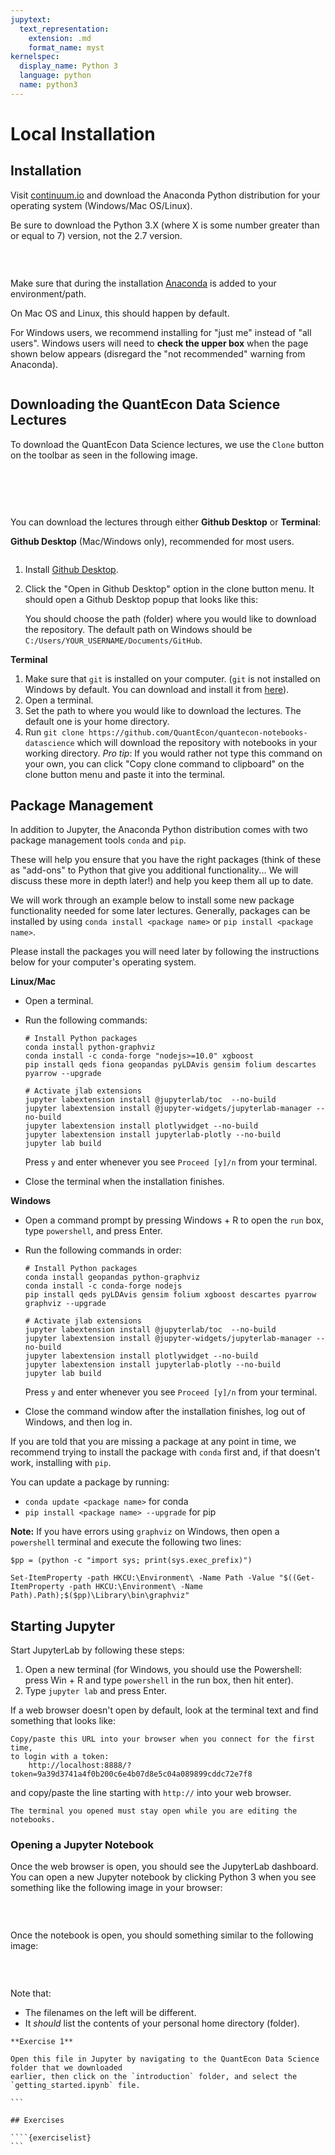 ```yaml
---
jupytext:
  text_representation:
    extension: .md
    format_name: myst
kernelspec:
  display_name: Python 3
  language: python
  name: python3
---
```


# Local Installation

## Installation

Visit [continuum.io](https://www.anaconda.com/download) and download the
Anaconda Python distribution for your operating system (Windows/Mac OS/Linux).

Be sure to download the Python 3.X (where X is some number greater than or equal to 7) version, not
the 2.7 version.

```{figure} https://datascience.quantecon.org/assets/_static/introduction_files/install_python.png

```

<br>

Make sure that during the installation [Anaconda](https://www.anaconda.com/distribution/)
is added to your environment/path.

On Mac OS and Linux, this should happen by default.

For Windows users, we recommend installing for "just me" instead of "all users". Windows users will need to **check the upper box** when the page shown below appears (disregard the "not recommended" warning from Anaconda).

```{figure} https://datascience.quantecon.org/assets/_static/introduction_files/install_python_path.png

```

## Downloading the QuantEcon Data Science Lectures

To download the QuantEcon Data Science lectures, we use the `Clone` button on the toolbar
as seen in the following image.

<br>

```{figure} https://datascience.quantecon.org/assets/_static/introduction_files/clone_button.png

```

<br>

You can download the lectures through either **Github Desktop** or **Terminal**:

**Github Desktop** (Mac/Windows only), recommended for most users.

```{figure} https://datascience.quantecon.org/assets/_static/introduction_files/download_lectures_github_desktop.png

```

1. Install [Github Desktop](https://desktop.github.com/).
1. Click the "Open in Github Desktop" option in the clone button menu. It should open a Github
   Desktop popup that looks like this:
   
   You should choose the path (folder) where you would like to download the repository. The default path on
   Windows should be `C:/Users/YOUR_USERNAME/Documents/GitHub`.

**Terminal**

1. Make sure that `git` is installed on your computer. (`git` is not installed on Windows by default. You can download and install it from [here](https://git-scm.com/download/win)).
1. Open a terminal.
1. Set the path to where you would like to download the lectures. The default one is your home directory.
1. Run `git clone https://github.com/QuantEcon/quantecon-notebooks-datascience` which will
   download the repository with notebooks in your working directory. *Pro tip*: If you would rather
   not type this command on your own, you can click "Copy clone command to clipboard" on the clone
   button menu and paste it into the terminal.

## Package Management

In addition to Jupyter, the Anaconda Python distribution comes with two package management tools `conda` and `pip`.

These will help you ensure that you have the right packages (think of these as "add-ons" to Python
that give you additional functionality... We will discuss these more in depth later!) and help you
keep them all up to date.

We will work through an example below to install some new package functionality needed for some
later lectures. Generally, packages can be installed by using `conda install <package name>` or
`pip install <package name>`.

Please install the packages you will need later by following the instructions below for your
computer's operating system.

**Linux/Mac**

- Open a terminal.
- Run the following commands:
  
  ```{code-block} bash
  # Install Python packages
  conda install python-graphviz
  conda install -c conda-forge "nodejs>=10.0" xgboost
  pip install qeds fiona geopandas pyLDAvis gensim folium descartes pyarrow --upgrade
  
  # Activate jlab extensions
  jupyter labextension install @jupyterlab/toc  --no-build
  jupyter labextension install @jupyter-widgets/jupyterlab-manager --no-build
  jupyter labextension install plotlywidget --no-build
  jupyter labextension install jupyterlab-plotly --no-build
  jupyter lab build
  ```
  Press `y` and enter whenever you see `Proceed [y]/n` from your terminal.
- Close the terminal when the installation finishes.

**Windows**

- Open a command prompt by pressing Windows + R to open the `run` box, type `powershell`, and press
  Enter.
- Run the following commands in order:
  
  ```{code-block} bash
  # Install Python packages
  conda install geopandas python-graphviz
  conda install -c conda-forge nodejs
  pip install qeds pyLDAvis gensim folium xgboost descartes pyarrow graphviz --upgrade
  
  # Activate jlab extensions
  jupyter labextension install @jupyterlab/toc  --no-build
  jupyter labextension install @jupyter-widgets/jupyterlab-manager --no-build
  jupyter labextension install plotlywidget --no-build
  jupyter labextension install jupyterlab-plotly --no-build
  jupyter lab build
  ```
  Press `y` and enter whenever you see `Proceed [y]/n` from your terminal.
- Close the command window after the installation finishes, log out of Windows, and then log in.

If you are told that you are missing a package at any point in time, we recommend trying to install
the package with `conda` first and, if that doesn't work, installing with `pip`.

You can update a package by running:

- `conda update <package name>` for conda
- `pip install <package name> --upgrade` for pip

**Note:** If you have errors using `graphviz` on Windows, then open a `powershell` terminal and execute the following two lines:

```{code-block} powershell
$pp = (python -c "import sys; print(sys.exec_prefix)")

Set-ItemProperty -path HKCU:\Environment\ -Name Path -Value "$((Get-ItemProperty -path HKCU:\Environment\ -Name Path).Path);$($pp)\Library\bin\graphviz"
```

## Starting Jupyter

Start JupyterLab by following these steps:

1. Open a new terminal (for Windows, you should use the Powershell: press Win + R and type
   `powershell` in the run box, then hit enter).
1. Type `jupyter lab` and press Enter.

If a web browser doesn't open by default, look at the terminal text and find something that looks
like:

```{code-block} md
Copy/paste this URL into your browser when you connect for the first time,
to login with a token:
    http://localhost:8888/?token=9a39d3741a4f0b200c6e4b07d8e5c04a089899cddc72e7f8
```

and copy/paste the line starting with `http://` into your web browser.

```{note}
The terminal you opened must stay open while you are editing the notebooks.
```

### Opening a Jupyter Notebook

Once the web browser is open, you should see the JupyterLab dashboard. You can open a new Jupyter
notebook by clicking Python 3 when you see something like the following image in your browser:

```{figure} https://datascience.quantecon.org/assets/_static/introduction_files/jupyter_lab.png

```

<br>

Once the notebook is open, you should something similar to the following image:

```{figure} https://datascience.quantecon.org/assets/_static/introduction_files/jupyter_lab_notebook.png

```

<br>

Note that:

- The filenames on the left will be different.
- It *should* list the contents of your personal home directory (folder).

````{exercise}
**Exercise 1**

Open this file in Jupyter by navigating to the QuantEcon Data Science folder that we downloaded
earlier, then click on the `introduction` folder, and select the `getting_started.ipynb` file.

```

## Exercises

````{exerciselist}
```


